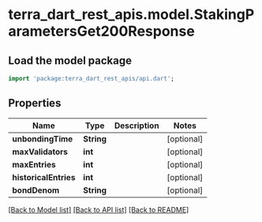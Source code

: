 # terra_dart_rest_apis.model.StakingParametersGet200Response

## Load the model package
```dart
import 'package:terra_dart_rest_apis/api.dart';
```

## Properties
Name | Type | Description | Notes
------------ | ------------- | ------------- | -------------
**unbondingTime** | **String** |  | [optional] 
**maxValidators** | **int** |  | [optional] 
**maxEntries** | **int** |  | [optional] 
**historicalEntries** | **int** |  | [optional] 
**bondDenom** | **String** |  | [optional] 

[[Back to Model list]](../README.md#documentation-for-models) [[Back to API list]](../README.md#documentation-for-api-endpoints) [[Back to README]](../README.md)


